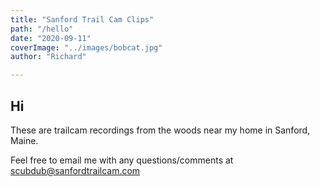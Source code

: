 ```yaml
---
title: "Sanford Trail Cam Clips"
path: "/hello"
date: "2020-09-11"
coverImage: "../images/bobcat.jpg"
author: "Richard"

---
```


> 
## Hi

These are trailcam recordings from the woods near my home in Sanford, Maine.  

Feel free to email me with any questions/comments at [scubdub@sanfordtrailcam.com](mailto:scubdub@sanfordtrailcam.com)

